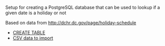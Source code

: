 Setup for creating a PostgreSQL database that can be used to lookup if a given date is a holiday or not

Based on data from http://dchr.dc.gov/page/holiday-schedule

- [CREATE TABLE](./0-table.sql)
- [CSV data to import](./1-import-data.csv)

